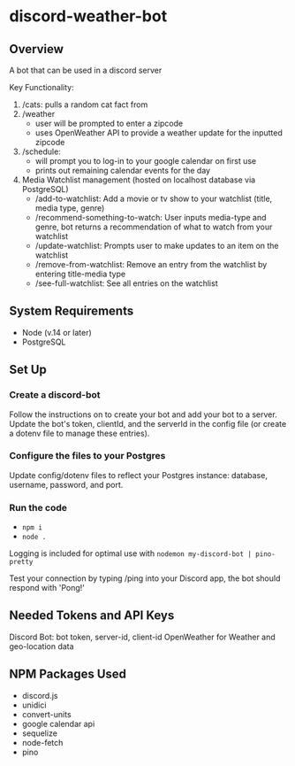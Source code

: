 # discord-weather-bot

## Overview
A bot that can be used in a discord server

Key Functionality: 
1) /cats: pulls a random cat fact from 
2) /weather
    - user will be prompted to enter a zipcode
    - uses OpenWeather API to provide a weather update for the inputted zipcode
3) /schedule: 
    - will prompt you to log-in to your google calendar on first use
    - prints out remaining calendar events for the day
4) Media Watchlist management (hosted on localhost database via PostgreSQL)
     - /add-to-watchlist: Add a movie or tv show to your watchlist (title, media type, genre)
     - /recommend-something-to-watch: User inputs media-type and genre, bot returns a recommendation of what to watch from your watchlist
     - /update-watchlist: Prompts user to make updates to an item on the watchlist
     - /remove-from-watchlist: Remove an entry from the watchlist by entering title-media type 
     - /see-full-watchlist: See all entries on the watchlist


## System Requirements
- Node (v.14 or later)
- PostgreSQL

## Set Up

### Create a discord-bot
Follow the instructions on to create your bot and add your bot to a server. Update the bot's token, clientId, and the serverId in the config file (or create a dotenv file to manage these entries). 

### Configure the files to your Postgres
Update config/dotenv files to reflect your Postgres instance: database, username, password, and port.

### Run the code
- ```npm i``` 
- ```node .```

Logging is included for optimal use with ```nodemon my-discord-bot | pino-pretty```

Test your connection by typing /ping into your Discord app, the bot should respond with 'Pong!'

## Needed Tokens and API Keys
Discord Bot: bot token, server-id, client-id
OpenWeather for Weather and geo-location data


## NPM Packages Used

- discord.js
- unidici
- convert-units
- google calendar api 
- sequelize
- node-fetch
- pino